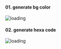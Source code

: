 <h4>01. generate bg color  </h4>
<img src="https://i.ibb.co/gW9mkn3/Click-button-change-color-1.png" alt="loading"/>
<h4>02. generate hexa code </h4>
<img src="https://i.ibb.co/M2xxnK2/Click-button-change-color.png" alt="loading"/>